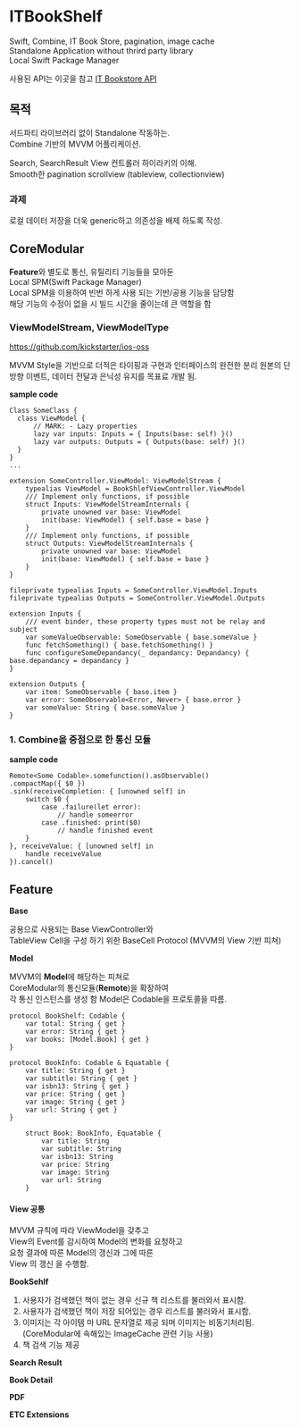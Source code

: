 # ITBookShelf
Swift, Combine, IT Book Store, pagination, image cache  
Standalone Application without thrird party library  
Local Swift Package Manager  

사용된 API는 이곳을 참고 [IT Bookstore API](https://api.itbook.store)

## 목적

서드파티 라이브러리 없이 Standalone 작동하는.  
Combine 기반의 MVVM 어플리케이션.  
  
Search, SearchResult View 컨트롤러 하이라키의 이해.  
Smooth한 pagination scrollview (tableview, collectionview)  

### 과제
로컬 데이터 저장을 더욱 generic하고 의존성을 배제 하도록 작성.

## CoreModular

**Feature**와 별도로 통신, 유틸리티 기능들을 모아둔  
Local SPM(Swift Package Manager)  
Local SPM을 이용하여 빈번 하게 사용 되는 기반/공용 기능을 담당함    
해당 기능의 수정이 없을 시 빌드 시간을 줄이는데 큰 역할을 함  

### ViewModelStream, ViewModelType  

https://github.com/kickstarter/ios-oss

MVVM Style을 기반으로 더적은 타이핑과 
구현과 인터페이스의 완전한 분리 
원본의 단방향 이벤트, 데이터 전달과 은닉성
유지를 목표료 개발 됨.

**sample code**
```
Class SomeClass {
  class ViewModel {
      // MARK: - Lazy properties
      lazy var inputs: Inputs = { Inputs(base: self) }()
      lazy var outputs: Outputs = { Outputs(base: self) }()
  }
}
...

extension SomeController.ViewModel: ViewModelStream {
    typealias ViewModel = BookShlefViewController.ViewModel
    /// Implement only functions, if possible
    struct Inputs: ViewModelStreamInternals {
        private unowned var base: ViewModel
        init(base: ViewModel) { self.base = base }
    }
    /// Implement only functions, if possible
    struct Outputs: ViewModelStreamInternals {
        private unowned var base: ViewModel
        init(base: ViewModel) { self.base = base }
    }
}

fileprivate typealias Inputs = SomeController.ViewModel.Inputs
fileprivate typealias Outputs = SomeController.ViewModel.Outputs

extension Inputs {
    /// event binder, these property types must not be relay and subject
    var someValueObservable: SomeObservable { base.someValue }
    func fetchSomething() { base.fetchSomething() }
    func configureSomeDepandancy(_ depandancy: Depandancy) { base.depandancy = depandancy }
}

extension Outputs {
    var item: SomeObservable { base.item }
    var error: SomeObservable<Error, Never> { base.error }
    var someValue: String { base.someValue }
}

```

### 1. Combine을 중점으로 한 통신 모듈
**sample code**
```
Remote<Some Codable>.somefunction().asObservable()
.compactMap({ $0 })
.sink(receiveCompletion: { [unowned self] in
    switch $0 {
        case .failure(let error):
            // handle someerror
        case .finished: print($0)
            // handle finished event
    }
}, receiveValue: { [unowned self] in
    handle receiveValue
}).cancel()
```


## Feature

**Base**

공용으로 사용되는 Base ViewController와  
TableView Cell을 구성 하기 위한 BaseCell Protocol
(MVVM의 View 기반 피쳐)

**Model**

MVVM의 **Model**에 해당하는 피쳐로  
CoreModular의 통신모듈(**Remote**)을 확장하여  
각 통신 인스턴스를 생성 함
Model은 Codable을 프로토콜을 따름.

```
protocol BookShelf: Codable {
    var total: String { get }
    var error: String { get }
    var books: [Model.Book] { get }
}

protocol BookInfo: Codable & Equatable {
    var title: String { get }
    var subtitle: String { get }
    var isbn13: String { get }
    var price: String { get }
    var image: String { get }
    var url: String { get }
}

    struct Book: BookInfo, Equatable {
        var title: String
        var subtitle: String
        var isbn13: String
        var price: String
        var image: String 
        var url: String
    }
```

#### View 공통

MVVM 규칙에 따라 ViewModel을 갖추고  
View의 Event를 감시하여 Model의 변화를 요청하고  
요청 결과에 따른 Model의 갱신과 그에 따른  
View 의 갱신 을 수행함.

**BookSehlf**

1. 사용자가 검색했던 책이 없는 경우 신규 책 리스트를 불러와서 표시함.
2. 사용자가 검색했던 책이 저장 되어있는 경우 리스트를 불러와서 표시함.
3. 이미지는 각 아이템 마 URL 문자열로 제공 되며 이미지는 비동기처리됨.  
(CoreModular에 속해있는 ImageCache 관련 기능 사용)
4. 책 검색 기능 제공


**Search Result**

**Book Detail**

**PDF**

**ETC Extensions**
